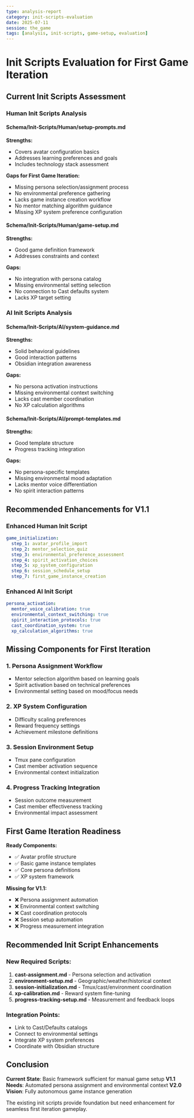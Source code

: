 ```yaml
---
type: analysis-report
category: init-scripts-evaluation
date: 2025-07-11
session: the_game
tags: [analysis, init-scripts, game-setup, evaluation]
---
```


# Init Scripts Evaluation for First Game Iteration

## Current Init Scripts Assessment

### Human Init Scripts Analysis

#### Schema/Init-Scripts/Human/setup-prompts.md
**Strengths:**
- Covers avatar configuration basics
- Addresses learning preferences and goals
- Includes technology stack assessment

**Gaps for First Game Iteration:**
- Missing persona selection/assignment process
- No environmental preference gathering
- Lacks game instance creation workflow
- No mentor matching algorithm guidance
- Missing XP system preference configuration

#### Schema/Init-Scripts/Human/game-setup.md  
**Strengths:**
- Good game definition framework
- Addresses constraints and context

**Gaps:**
- No integration with persona catalog
- Missing environmental setting selection
- No connection to Cast defaults system
- Lacks XP target setting

### AI Init Scripts Analysis

#### Schema/Init-Scripts/AI/system-guidance.md
**Strengths:**
- Solid behavioral guidelines
- Good interaction patterns
- Obsidian integration awareness

**Gaps:**
- No persona activation instructions
- Missing environmental context switching
- Lacks cast member coordination
- No XP calculation algorithms

#### Schema/Init-Scripts/AI/prompt-templates.md
**Strengths:**
- Good template structure
- Progress tracking integration

**Gaps:**
- No persona-specific templates
- Missing environmental mood adaptation
- Lacks mentor voice differentiation
- No spirit interaction patterns

## Recommended Enhancements for V1.1

### Enhanced Human Init Script
```yaml
game_initialization:
  step_1: avatar_profile_import
  step_2: mentor_selection_quiz
  step_3: environmental_preference_assessment
  step_4: spirit_activation_choices
  step_5: xp_system_configuration
  step_6: session_schedule_setup
  step_7: first_game_instance_creation
```

### Enhanced AI Init Script
```yaml
persona_activation:
  mentor_voice_calibration: true
  environmental_context_switching: true
  spirit_interaction_protocols: true
  cast_coordination_system: true
  xp_calculation_algorithms: true
```

## Missing Components for First Iteration

### 1. Persona Assignment Workflow
- Mentor selection algorithm based on learning goals
- Spirit activation based on technical preferences
- Environmental setting based on mood/focus needs

### 2. XP System Configuration
- Difficulty scaling preferences
- Reward frequency settings
- Achievement milestone definitions

### 3. Session Environment Setup
- Tmux pane configuration
- Cast member activation sequence
- Environmental context initialization

### 4. Progress Tracking Integration
- Session outcome measurement
- Cast member effectiveness tracking
- Environmental impact assessment

## First Game Iteration Readiness

**Ready Components:**
- ✅ Avatar profile structure
- ✅ Basic game instance templates
- ✅ Core persona definitions
- ✅ XP system framework

**Missing for V1.1:**
- ❌ Persona assignment automation
- ❌ Environmental context switching
- ❌ Cast coordination protocols
- ❌ Session setup automation
- ❌ Progress measurement integration

## Recommended Init Script Enhancements

### New Required Scripts:
1. **cast-assignment.md** - Persona selection and activation
2. **environment-setup.md** - Geographic/weather/historical context
3. **session-initialization.md** - Tmux/cast/environment coordination
4. **xp-calibration.md** - Reward system fine-tuning
5. **progress-tracking-setup.md** - Measurement and feedback loops

### Integration Points:
- Link to Cast/Defaults catalogs
- Connect to environmental settings
- Integrate XP system preferences
- Coordinate with Obsidian structure

## Conclusion

**Current State**: Basic framework sufficient for manual game setup
**V1.1 Needs**: Automated persona assignment and environmental context
**V2.0 Vision**: Fully autonomous game instance generation

The existing init scripts provide foundation but need enhancement for seamless first iteration gameplay.